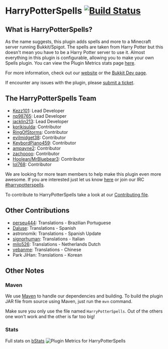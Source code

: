 # HarryPotterSpells [![Build Status](https://travis-ci.org/HarryPotterSpells/HarryPotterSpells.svg?branch=master)](https://travis-ci.org/HarryPotterSpells/HarryPotterSpells)

## What is HarryPotterSpells? ##

As the name suggests, this plugin adds spells and more to a Minecraft server running Bukkit/Spigot. The spells are taken from Harry Potter but this doesn't mean you have to be a Harry Potter server to use it. Almost everything in this plugin is configurable, allowing you to make your own Spells plugin. You can view the Plugin Metrics stats page [here](http://mcstats.org/plugin/HarryPotterSpells).

For more information, check out our [website](http://harrypotterspells.tk/) or the [Bukkit Dev page](http://dev.bukkit.org/server-mods/harrypotterspells).

If encounter any issues with the plugin, please [submit a ticket](https://github.com/HarryPotterSpells/HarryPotterSpells/issues).

## The HarryPotterSpells Team ##

+ [Kezz101](http://forums.bukkit.org/members/kezz101.90637645/): Lead Developer
+ [np98765](http://forums.bukkit.org/members/np98765.17954/): Lead Developer
+ [jacklin213](https://forums.bukkit.org/members/jacklin213.103857/): Lead Developer
+ [korikisulda](http://forums.bukkit.org/members/korikisulda.90675487/): Contributor
+ [RingOfStorms](http://forums.bukkit.org/members/ringofstorms.52391/): Contributor
+ [evilmidget38](http://forums.bukkit.org/members/evilmidget38.97830/): Contributor
+ [KeybordPiano459](http://forums.bukkit.org/members/keybordpiano459.90643667/): Contributor
+ [ampayne2](http://forums.bukkit.org/members/ampayne2.90675729/): Contributor
+ [zachoooo](http://forums.bukkit.org/members/zachoooo.1858/): Contributor
+ [Hoolean/MrBluebear3](http://forums.bukkit.org/members/hoolean.90699782/): Contributor
+ [lol768](https://forums.bukkit.org/members/lol768.90686461/): Contributor

We are looking for more team members to help make this plugin even more awesome. If you are interested just let us know [here](http://forums.bukkit.org/threads/harrypotterspells.149902/) or join our IRC [#harrypotterspells](http://webchat.esper.net/?channels=#harrypotterspells).

To contribute to HarryPotterSpells take a look at our [Contributing file](https://github.com/HarryPotterSpells/HarryPotterSpells/blob/master/CONTRIBUTING.md).

## Other Contributions ##
* [perseu444](https://github.com/perseu444): Translations - Brazilian Portuguese
* [Daluse](https://github.com/Daluse): Translations - Spanish
* astronomik: Translations - Spanish Update
* [signorhuman](https://github.com/signorhuman): Translations - Italian
* [milo526](https://github.com/milo526): Translations - Netherlands Dutch
* [yebanme](https://github.com/yebanme): Translations - Chinese
* Park JiHan: Translations - Korean

## Other Notes ##

### Maven ###

We use [Maven](http://maven.apache.org/) to handle our dependencies and building. To build the plugin JAR file from source using Maven, just run the `mvn` command.
  
Make sure you only use the file named `HarryPotterSpells`. Out of the others one won't work and the other is far too big!

### Stats ###
Full stats on [bStats](https://bstats.org/plugin/bukkit/HarryPotterSpells/2858)
![Plugin Metrics for HarryPotterSpells](https://bstats.org/signatures/bukkit/HarryPotterSpells.svg)
